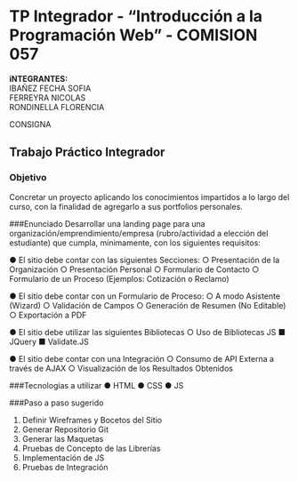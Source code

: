 # TP Integrador - “Introducción a la Programación Web” - COMISION 057

**iNTEGRANTES:**  
IBAÑEZ FECHA SOFIA  
FERREYRA NICOLAS  
RONDINELLA FLORENCIA  


CONSIGNA    
## Trabajo Práctico Integrador

### Objetivo
Concretar un proyecto aplicando los conocimientos impartidos a lo largo del curso, con la
finalidad de agregarlo a sus portfolios personales.

###Enunciado
Desarrollar una landing page para una organización/emprendimiento/empresa
(rubro/actividad a elección del estudiante) que cumpla, mínimamente, con los siguientes
requisitos:

● El sitio debe contar con las siguientes Secciones:
○ Presentación de la Organización
○ Presentación Personal
○ Formulario de Contacto
○ Formulario de un Proceso (Ejemplos: Cotización o Reclamo)

● El sitio debe contar con un Formulario de Proceso:
○ A modo Asistente (Wizard)
○ Validación de Campos
○ Generación de Resumen (No Editable)
○ Exportación a PDF

● El sitio debe utilizar las siguientes Bibliotecas
○ Uso de Bibliotecas JS
■ JQuery
■ Validate.JS

● El sitio debe contar con una Integración
○ Consumo de API Externa a través de AJAX
○ Visualización de los Resultados Obtenidos

###Tecnologías a utilizar
● HTML
● CSS
● JS

###Paso a paso sugerido
1) Definir Wireframes y Bocetos del Sitio
2) Generar Repositorio Git
3) Generar las Maquetas
4) Pruebas de Concepto de las Librerías
5) Implementación de JS
6) Pruebas de Integración


